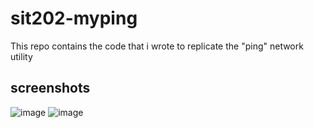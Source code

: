 # sit202-myping
This repo contains the code that i wrote to replicate the "ping" network utility

## screenshots
![image](https://github.com/itsRohit47/sit202-myping/assets/108188800/5f19ed7c-26d5-4ca0-aca5-ca0e54bf89ea)
![image](https://github.com/itsRohit47/sit202-myping/assets/108188800/a8a2d5b6-3a3a-4974-9b8a-e928c1503764)


